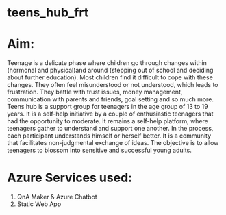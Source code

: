 # teens_hub_frt

# Aim:
Teenage is a delicate phase where children go through changes within (hormonal and physical)and around (stepping out of school and deciding about further education). Most children find it difficult to cope with these changes. They often feel misunderstood or not understood, which leads to frustration. They battle with trust issues, money management, communication with parents and friends, goal setting and so much more.
Teens hub is a support group for teenagers in the age group of 13 to 19 years. It is a self-help initiative by a couple of enthusiastic teenagers that had the opportunity to moderate. It remains a self-help platform, where teenagers gather to understand and support one another. In the process, each participant understands himself or herself better. It is a community that facilitates non-judgmental exchange of ideas. The objective is to allow teenagers to blossom into sensitive and successful young adults.

# Azure Services used:
1. QnA Maker & Azure Chatbot
2. Static Web App
